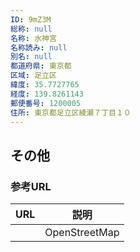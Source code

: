 ```yaml
---
ID: 9mZ3M
総称: null
名称: 水神宮
名称読み: null
別名: null
都道府県: 東京都
区域: 足立区
緯度: 35.7727765
経度: 139.8261143
郵便番号: 1200005
住所: 東京都足立区綾瀬７丁目１０
---
```


## その他

### 参考URL

| URL | 説明          |
| --- | ------------- |
|     | OpenStreetMap |
